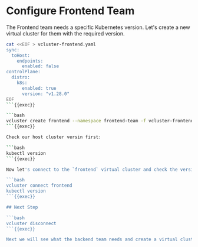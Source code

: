 # Configure Frontend Team

The Frontend team needs a specific Kubernetes version. Let's create a new virtual cluster for them with the required version.

```bash
cat <<EOF > vcluster-frontend.yaml
sync:
  toHost:
    endpoints:
      enabled: false
controlPlane:
  distro:
    k8s:
      enabled: true
      version: "v1.28.0"
EOF
```{{exec}}

```bash
vcluster create frontend --namespace frontend-team -f vcluster-frontend.yaml --connect=false
```{{exec}}

Check our host cluster versin first:

```bash
kubectl version
```{{exec}}

Now let's connect to the `frontend` virtual cluster and check the version:

```bash
vcluster connect frontend
kubectl version
```{{exec}}

## Next Step

```bash
vcluster disconnect
```{{exec}}

Next we will see what the backend team needs and create a virtual cluster for them.
